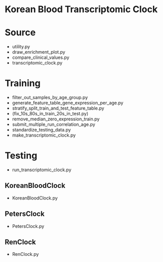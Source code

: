 # Korean Blood Transcriptomic Clock

# Source 
- utility.py
- draw_enrichment_plot.py
- compare_clinical_values.py
- transcriptomic_clock.py

# Training
- filter_out_samples_by_age_group.py
- generate_feature_table_gene_expression_per_age.py
- stratify_split_train_and_test_feature_table.py
- (fix_10s_80s_in_train_20s_in_test.py)
- remove_median_zero_expression_train.py
- submit_multiple_run_correlation_age.py
- standardize_testing_data.py
- make_transcriptomic_clock.py

# Testing
- run_transcriptomic_clock.py
## KoreanBloodClock
- KoreanBloodClock.py
## PetersClock
- PetersClock.py
## RenClock
- RenClock.py

